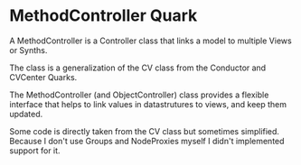 # MethodController Quark

A MethodController is a Controller class that links a model to multiple Views or Synths.

The class is a generalization of the CV class from the Conductor and CVCenter Quarks.
  
The MethodController (and ObjectController) class provides a flexible interface that helps to link values in datastrutures to views, and keep them updated.

Some code is directly taken from the CV class but sometimes simplified. Because I don't use Groups and NodeProxies myself I didn't implemented support for it.
